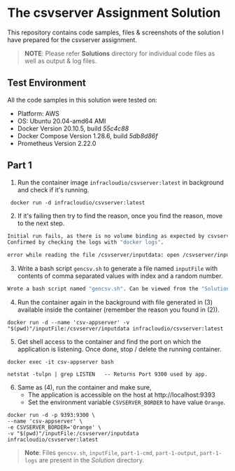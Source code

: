 # The csvserver Assignment Solution

This repository contains code samples, files & screenshots of the solution I have prepared for the csvserver assignment. 

> **NOTE**: Please refer **Solutions** directory for individual code files as well as output & log files.

## Test Environment

All the code samples in this solution were tested on:
 + Platform: AWS
 + OS: Ubuntu 20.04-amd64 AMI
 + Docker Version 20.10.5, build *55c4c88*
 + Docker Compose Version 1.28.6, build *5db8d86f*
 + Prometheus Version 2.22.0


## Part 1 

1. Run the container image `infracloudio/csvserver:latest` in background and check if it's running.

  ```docker
   docker run -d infracloudio/csvserver:latest
  ```
2. If it's failing then try to find the reason, once you find the reason, move to the next step.

```bash
Initial run fails, as there is no volume binding as expected by csvserver. 
Confirmed by checking the logs with "docker logs".

error while reading the file /csvserver/inputdata: open /csvserver/inputdata: no such file or directory
```
 
3. Write a bash script `gencsv.sh` to generate a file named `inputFile` with contents of comma separated values with index and a random number. 

```bash
Wrote a bash script named "gencsv.sh". Can be viewed from the "Solutions" directory. 
```

4. Run the container again in the background with file generated in (3) available inside the container (remember the reason you found in (2)).

```docker
docker run -d --name 'csv-appserver' -v "$(pwd)"/inputFile:/csvserver/inputdata infracloudio/csvserver:latest
```
  5. Get shell access to the container and find the port on which the application is listening. Once done, stop / delete the running container.

```docker
docker exec -it csv-appserver bash

netstat -tulpn | grep LISTEN   -- Returns Port 9300 used by app. 
```

  6. Same as (4), run the container and make sure,
     - The application is accessible on the host at http://localhost:9393
     - Set the environment variable `CSVSERVER_BORDER` to have value `Orange`.

```docker
docker run -d -p 9393:9300 \ 
--name 'csv-appserver' \
-e CSVSERVER_BORDER='Orange' \ 
-v "$(pwd)"/inputFile:/csvserver/inputdata infracloudio/csvserver:latest
```

> **Note**: Files `gencsv.sh`, `inputFile`, `part-1-cmd`, `part-1-output`, `part-1-logs` are present in the *Solution* directory.
